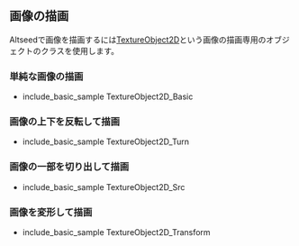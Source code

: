 ﻿
## 画像の描画

Altseedで画像を描画するには[TextureObject2D](./../Reference/2D/TextureObject2D.md)という画像の描画専用のオブジェクトのクラスを使用します。

### 単純な画像の描画

* include_basic_sample TextureObject2D_Basic

### 画像の上下を反転して描画

* include_basic_sample TextureObject2D_Turn

### 画像の一部を切り出して描画

* include_basic_sample TextureObject2D_Src

### 画像を変形して描画

* include_basic_sample TextureObject2D_Transform



